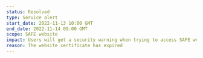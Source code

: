 ```yaml
---
status: Resolved
type: Service alert
start_date: 2022-11-13 10:00 GMT
end_date: 2022-11-14 09:00 GMT
scope: SAFE website
impact: Users will get a security warning when trying to access SAFE website; some web browsers (e.g. Chrome) will not connect to SAFE website; ARCHER2 load plot on status page will not work
reason: The website certificate has expired
---
```


